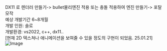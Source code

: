 DX11 로 렌더러 만들기-> bullet물리엔진 적용 또는 충돌 적용하여 엔진 만들기-> 포탈 모작   
예상 개발기간 6~8개월  
개발 인원: 솔로  
개발환경: vs2022, c++, dx11..  
[현재 2D 텍스쳐나 애니메이션을 보여줄 수 있을 정도의 구현이 되었음. 25.01.21]
![Image](https://github.com/user-attachments/assets/48b27c26-c0a4-480a-bbbc-9406cfb715b8)
